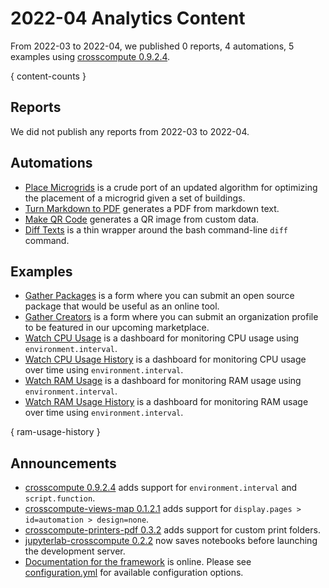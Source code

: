 # 2022-04 Analytics Content

From 2022-03 to 2022-04, we published 0 reports, 4 automations, 5 examples using [crosscompute 0.9.2.4](https://pypi.org/project/crosscompute).

{ content-counts }

## Reports

We did not publish any reports from 2022-03 to 2022-04.

## Automations

- [Place Microgrids](https://crosscompute.net/a/place-microgrids) is a crude port of an updated algorithm for optimizing the placement of a microgrid given a set of buildings.
- [Turn Markdown to PDF](https://crosscompute.net/a/markdown-to-pdf) generates a PDF from markdown text.
- [Make QR Code](https://crosscompute.net/a/make-qr) generates a QR image from custom data.
- [Diff Texts](https://crosscompute.net/a/diff-texts) is a thin wrapper around the bash command-line `diff` command.

## Examples

- [Gather Packages](https://crosscompute.net/a/gather-packages) is a form where you can submit an open source package that would be useful as an online tool.
- [Gather Creators](https://crosscompute.net/a/gather-creators) is a form where you can submit an organization profile to be featured in our upcoming marketplace.
- [Watch CPU Usage](https://github.com/crosscompute/crosscompute-examples/tree/master/widgets/watch-cpu) is a dashboard for monitoring CPU usage using `environment.interval`.
- [Watch CPU Usage History](https://crosscompute.net/a/watch-cpu-usage-history) is a dashboard for monitoring CPU usage over time using `environment.interval`.
- [Watch RAM Usage](https://github.com/crosscompute/crosscompute-examples/tree/master/widgets/watch-ram) is a dashboard for monitoring RAM usage using `environment.interval`.
- [Watch RAM Usage History](https://crosscompute.net/a/watch-ram-usage-history) is a dashboard for monitoring RAM usage over time using `environment.interval`.

{ ram-usage-history }

## Announcements

- [crosscompute 0.9.2.4](https://pypi.org/project/crosscompute) adds support for `environment.interval` and `script.function`.
- [crosscompute-views-map 0.1.2.1](https://pypi.org/project/crosscompute-views-map) adds support for `display.pages > id=automation > design=none`.
- [crosscompute-printers-pdf 0.3.2](https://pypi.org/project/crosscompute-printers-pdf) adds support for custom print folders.
- [jupyterlab-crosscompute 0.2.2](https://pypi.org/project/jupyterlab-crosscompute) now saves notebooks before launching the development server.
- [Documentation for the framework](https://docs.crosscompute.com) is online. Please see [configuration.yml](https://github.com/crosscompute/crosscompute/blob/develop/crosscompute/templates/configuration.yml) for available configuration options.
